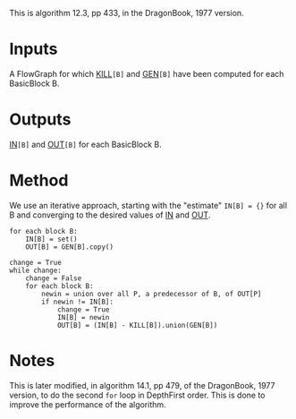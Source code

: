 This is algorithm 12.3, pp 433, in the DragonBook, 1977 version.

# Inputs #

A FlowGraph for which [KILL](KILL.md)`[B]` and [GEN](GEN.md)`[B]` have been computed for each BasicBlock B.

# Outputs #

[IN](IN.md)`[B]` and [OUT](OUT.md)`[B]` for each BasicBlock B.

# Method #

We use an iterative approach, starting with the "estimate" `IN[B] = {}` for all B and converging to the desired values of [IN](IN.md) and [OUT](OUT.md).

```
for each block B:
    IN[B] = set()
    OUT[B] = GEN[B].copy()

change = True
while change:
    change = False
    for each block B:
        newin = union over all P, a predecessor of B, of OUT[P]
        if newin != IN[B]:
            change = True
            IN[B] = newin
            OUT[B] = (IN[B] - KILL[B]).union(GEN[B])
```

# Notes #

This is later modified, in algorithm 14.1, pp 479, of the DragonBook, 1977 version, to do the second `for` loop in DepthFirst order.  This is done to improve the performance of the algorithm.
